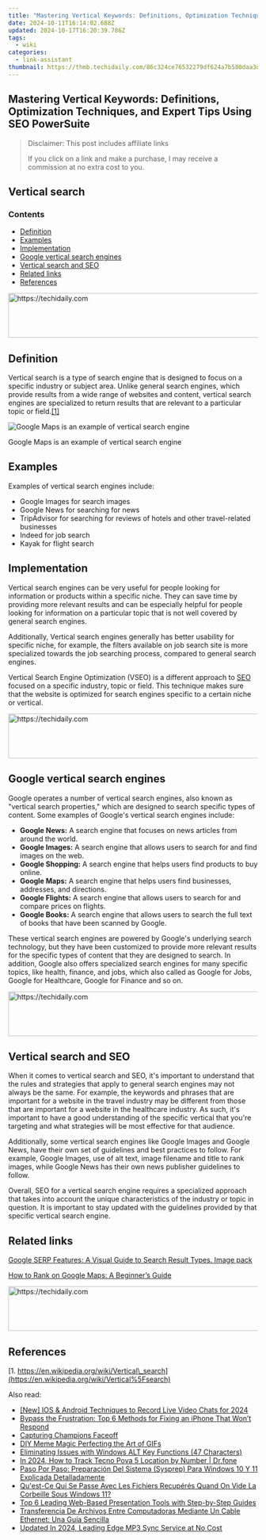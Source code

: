 ```yaml
---
title: "Mastering Vertical Keywords: Definitions, Optimization Techniques, and Expert Tips Using SEO PowerSuite"
date: 2024-10-11T16:14:02.688Z
updated: 2024-10-17T16:20:39.786Z
tags:
  - wiki
categories:
  - link-assistant
thumbnail: https://thmb.techidaily.com/86c324ce76532279df624a7b580daa3d859103088f02a9b5a61fe37bc90c745a.png
---
```


## Mastering Vertical Keywords: Definitions, Optimization Techniques, and Expert Tips Using SEO PowerSuite

>  Disclaimer: This post includes affiliate links
>
>  If you click on a link and make a purchase, I may receive a commission at no extra cost to you.
>

## Vertical search

### Contents

* [Definition](https://tools.techidaily.com/link-assistant/products/)
* [Examples](https://tools.techidaily.com/link-assistant/products/)
* [Implementation](https://tools.techidaily.com/link-assistant/products/)
* [Google vertical search engines](https://tools.techidaily.com/link-assistant/products/)
* [Vertical search and SEO](https://tools.techidaily.com/link-assistant/products/)
* [Related links](https://tools.techidaily.com/link-assistant/products/)
* [References](https://tools.techidaily.com/link-assistant/products/)

<!-- affiliate ads begin -->
<a href="https://aligracehair.sjv.io/c/5597632/2115921/19272" target="_top" id="2115921">
  <img src="//a.impactradius-go.com/display-ad/19272-2115921" border="0" alt="https://techidaily.com" width="728" height="90"/>
</a>
<img height="0" width="0" src="https://aligracehair.sjv.io/i/5597632/2115921/19272" style="position:absolute;visibility:hidden;" border="0" />
<!-- affiliate ads end -->

## Definition

Vertical search is a type of search engine that is designed to focus on a specific industry or subject area. Unlike general search engines, which provide results from a wide range of websites and content, vertical search engines are specialized to return results that are relevant to a particular topic or field.[\[1\]](https://tools.techidaily.com/link-assistant/products/)

![Google Maps is an example of vertical search engine](https://cdn1.link-assistant.com/thumbs/w1728-c1/upload/seowiki/posts/130/vs1.png) 

Google Maps is an example of vertical search engine

## Examples

Examples of vertical search engines include:

* Google Images for search images
* Google News for searching for news
* TripAdvisor for searching for reviews of hotels and other travel-related businesses
* Indeed for job search
* Kayak for flight search

## Implementation

Vertical search engines can be very useful for people looking for information or products within a specific niche. They can save time by providing more relevant results and can be especially helpful for people looking for information on a particular topic that is not well covered by general search engines.

Additionally, Vertical search engines generally has better usability for specific niche, for example, the filters available on job search site is more specialized towards the job searching process, compared to general search engines.

Vertical Search Engine Optimization (VSEO) is a different approach to [SEO](https://tools.techidaily.com/link-assistant/products/) focused on a specific industry, topic or field. This technique makes sure that the website is optimized for search engines specific to a certain niche or vertical.

<!-- affiliate ads begin -->
<a href="https://appsumo.8odi.net/c/5597632/2049382/7443" target="_top" id="2049382">
  <img src="//a.impactradius-go.com/display-ad/7443-2049382" border="0" alt="https://techidaily.com" width="728" height="90"/>
</a>
<img height="0" width="0" src="https://appsumo.8odi.net/i/5597632/2049382/7443" style="position:absolute;visibility:hidden;" border="0" />
<!-- affiliate ads end -->

## Google vertical search engines

Google operates a number of vertical search engines, also known as "vertical search properties," which are designed to search specific types of content. Some examples of Google's vertical search engines include:

* **Google News:** A search engine that focuses on news articles from around the world.
* **Google Images:** A search engine that allows users to search for and find images on the web.
* **Google Shopping:** A search engine that helps users find products to buy online.
* **Google Maps:** A search engine that helps users find businesses, addresses, and directions.
* **Google Flights:** A search engine that allows users to search for and compare prices on flights.
* **Google Books:** A search engine that allows users to search the full text of books that have been scanned by Google.

These vertical search engines are powered by Google's underlying search technology, but they have been customized to provide more relevant results for the specific types of content that they are designed to search. In addition, Google also offers specialized search engines for many specific topics, like health, finance, and jobs, which also called as Google for Jobs, Google for Healthcare, Google for Finance and so on.

<!-- affiliate ads begin -->
<a href="https://appsumo.8odi.net/c/5597632/2130890/7443" target="_top" id="2130890">
  <img src="//a.impactradius-go.com/display-ad/7443-2130890" border="0" alt="https://techidaily.com" width="728" height="90"/>
</a>
<img height="0" width="0" src="https://appsumo.8odi.net/i/5597632/2130890/7443" style="position:absolute;visibility:hidden;" border="0" />
<!-- affiliate ads end -->

## Vertical search and SEO

When it comes to vertical search and SEO, it's important to understand that the rules and strategies that apply to general search engines may not always be the same. For example, the keywords and phrases that are important for a website in the travel industry may be different from those that are important for a website in the healthcare industry. As such, it's important to have a good understanding of the specific vertical that you're targeting and what strategies will be most effective for that audience.

Additionally, some vertical search engines like Google Images and Google News, have their own set of guidelines and best practices to follow. For example, Google Images, use of alt text, image filename and title to rank images, while Google News has their own news publisher guidelines to follow.

Overall, SEO for a vertical search engine requires a specialized approach that takes into account the unique characteristics of the industry or topic in question. It is important to stay updated with the guidelines provided by that specific vertical search engine.

## Related links

[Google SERP Features: A Visual Guide to Search Result Types. Image pack](https://tools.techidaily.com/link-assistant/products/)

[How to Rank on Google Maps: A Beginner’s Guide](https://tools.techidaily.com/link-assistant/products/)

<!-- affiliate ads begin -->
<a href="https://aligracehair.sjv.io/c/5597632/1885947/19272" target="_top" id="1885947">
  <img src="//a.impactradius-go.com/display-ad/19272-1885947" border="0" alt="https://techidaily.com" width="728" height="90"/>
</a>
<img height="0" width="0" src="https://aligracehair.sjv.io/i/5597632/1885947/19272" style="position:absolute;visibility:hidden;" border="0" />
<!-- affiliate ads end -->

## References

[1. https://en.wikipedia.org/wiki/Vertical\_search](https://en.wikipedia.org/wiki/Vertical%5Fsearch)

<ins class="adsbygoogle"
     style="display:block"
     data-ad-format="autorelaxed"
     data-ad-client="ca-pub-7571918770474297"
     data-ad-slot="1223367746"></ins>

<ins class="adsbygoogle"
     style="display:block"
     data-ad-client="ca-pub-7571918770474297"
     data-ad-slot="8358498916"
     data-ad-format="auto"
     data-full-width-responsive="true"></ins>

<span class="atpl-alsoreadstyle">Also read:</span>
<div><ul>
<li><a href="https://on-screen-recording.techidaily.com/new-ios-and-android-techniques-to-record-live-video-chats-for-2024/"><u>[New] IOS & Android Techniques to Record Live Video Chats for 2024</u></a></li>
<li><a href="https://win-top.techidaily.com/bypass-the-frustration-top-6-methods-for-fixing-an-iphone-that-wont-respond/"><u>Bypass the Frustration: Top 6 Methods for Fixing an iPhone That Won’t Respond</u></a></li>
<li><a href="https://screen-recording.techidaily.com/capturing-champions-faceoff/"><u>Capturing Champions Faceoff</u></a></li>
<li><a href="https://extra-information.techidaily.com/diy-meme-magic-perfecting-the-art-of-gifs/"><u>DIY Meme Magic Perfecting the Art of GIFs</u></a></li>
<li><a href="https://windows11.techidaily.com/eliminating-issues-with-windows-alt-key-functions-47-characters/"><u>Eliminating Issues with Windows ALT Key Functions (47 Characters)</u></a></li>
<li><a href="https://android-location-track.techidaily.com/in-2024-how-to-track-tecno-pova-5-location-by-number-drfone-by-drfone-virtual-android/"><u>In 2024, How to Track Tecno Pova 5 Location by Number | Dr.fone</u></a></li>
<li><a href="https://win-top.techidaily.com/paso-por-paso-preparacion-del-sistema-sysprep-para-windows-10-y-11-explicada-detalladamente/"><u>Paso Por Paso: Preparación Del Sistema (Sysprep) Para Windows 10 Y 11 Explicada Detalladamente</u></a></li>
<li><a href="https://win-top.techidaily.com/quest-ce-qui-se-passe-avec-les-fichiers-recuperes-quand-on-vide-la-corbeille-sous-windows-11/"><u>Qu'est-Ce Qui Se Passe Avec Les Fichiers Recupérés Quand On Vide La Corbeille Sous Windows 11?</u></a></li>
<li><a href="https://discover-dash.techidaily.com/top-6-leading-web-based-presentation-tools-with-step-by-step-guides/"><u>Top 6 Leading Web-Based Presentation Tools with Step-by-Step Guides</u></a></li>
<li><a href="https://win-top.techidaily.com/transferencia-de-archivos-entre-computadoras-mediante-un-cable-ethernet-una-guia-sencilla/"><u>Transferencia De Archivos Entre Computadoras Mediante Un Cable Ethernet: Una Guía Sencilla</u></a></li>
<li><a href="https://sound-tweaking.techidaily.com/updated-in-2024-leading-edge-mp3-sync-service-at-no-cost/"><u>Updated In 2024, Leading Edge MP3 Sync Service at No Cost</u></a></li>
</ul></div>

